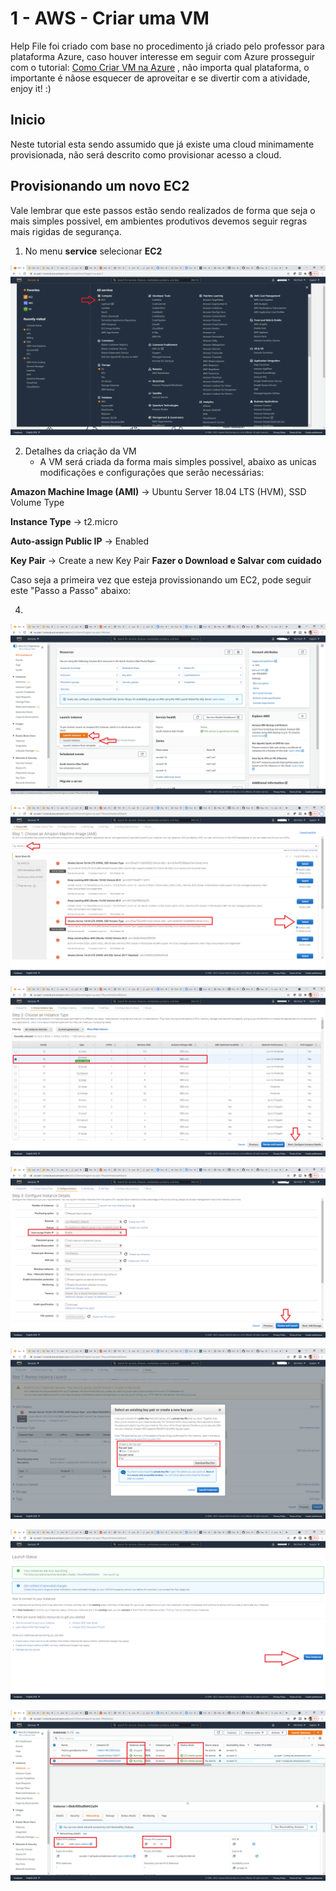 # 1 - AWS - Criar uma VM

Help File foi criado com base no procedimento já criado pelo professor para plataforma Azure, caso houver interesse em seguir com Azure prosseguir com o tutorial: [Como Criar VM na Azure](https://github.com/thiagonogueira/fiap/blob/main/abd/frameworks%20desenvolvimento/1%20-%20azure_criar_vm.md) , não importa qual plataforma, o importante é nãose esquecer de aproveitar e se divertir com a atividade, enjoy it! :)

## Inicio

Neste tutorial esta sendo assumido que já existe uma cloud minimamente provisionada, não será descrito como provisionar acesso a cloud.

## Provisionando um novo EC2

Vale lembrar que este passos estão sendo realizados de forma que seja o mais simples possivel, em ambientes produtivos devemos seguir regras mais rigidas de segurança.


1. No menu **service** selecionar **EC2**

![alt text](https://github.com/dhnomura/Grupo2ABD-FrameworkDev/blob/main/imagens/Aula01Pt01.png)


2. Detalhes da criação da VM
    - A VM será criada da forma mais simples possivel, abaixo as unicas modificações e configurações que serão necessárias:

**Amazon Machine Image (AMI)**  ->  Ubuntu Server 18.04 LTS (HVM), SSD Volume Type

**Instance Type**               ->  t2.micro

**Auto-assign Public IP**       ->  Enabled

**Key Pair**                    ->  Create a new Key Pair **Fazer o Download e Salvar com cuidado**


Caso seja a primeira vez que esteja provissionando um EC2, pode seguir este "Passo a Passo" abaixo:

4. 


![alt text](https://github.com/dhnomura/Grupo2ABD-FrameworkDev/blob/main/imagens/Aula01Pt02.png)

![alt text](https://github.com/dhnomura/Grupo2ABD-FrameworkDev/blob/main/imagens/Aula01Pt03.png)

![alt text](https://github.com/dhnomura/Grupo2ABD-FrameworkDev/blob/main/imagens/Aula01Pt04.png)

![alt text](https://github.com/dhnomura/Grupo2ABD-FrameworkDev/blob/main/imagens/Aula01Pt05.png)

![alt text](https://github.com/dhnomura/Grupo2ABD-FrameworkDev/blob/main/imagens/Aula01Pt06.png)

![alt text](https://github.com/dhnomura/Grupo2ABD-FrameworkDev/blob/main/imagens/Aula01Pt07.png)

![alt text](https://github.com/dhnomura/Grupo2ABD-FrameworkDev/blob/main/imagens/Aula01Pt08.png)

